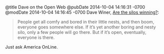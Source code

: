 @title Dave on the Open Web
@pubDate 2014-10-04 14:16:31 -0700
@modDate 2014-10-04 14:16:45 -0700
Dave Winer, <a href="http://scripting.com/2014/10/04/#a1412451482">Are the silos winning?</a>:

>People get all comfy and bored in their little nests, and then boom, everyone goes somewhere else. If it’s yet another boring and nesty silo, only a few people will go there. But if it’s open, eventually, everyone is there.

Just ask America OnLine.
